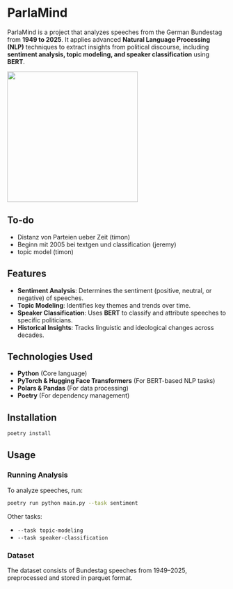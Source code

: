 # ParlaMind

ParlaMind is a project that analyzes speeches from the German Bundestag from **1949 to 2025**. It applies advanced **Natural Language Processing (NLP)** techniques to extract insights from political discourse, including **sentiment analysis, topic modeling, and speaker classification** using **BERT**.

<img src="https://media2.giphy.com/media/v1.Y2lkPTc5MGI3NjExYmxiYWszc2Z5YXRndmhrejMzMHV6MThhNHNsNGV2YnBkNnZtcmo1dSZlcD12MV9pbnRlcm5hbF9naWZfYnlfaWQmY3Q9Zw/bsx3TKhzktWhB8Ivjf/giphy.gif" width="300"/>

## To-do
- Distanz von Parteien ueber Zeit (timon)
- Beginn mit 2005 bei textgen und classification (jeremy)
- topic model (timon)

## Features
- **Sentiment Analysis**: Determines the sentiment (positive, neutral, or negative) of speeches.
- **Topic Modeling**: Identifies key themes and trends over time.
- **Speaker Classification**: Uses **BERT** to classify and attribute speeches to specific politicians.
- **Historical Insights**: Tracks linguistic and ideological changes across decades.

## Technologies Used
- **Python** (Core language)
- **PyTorch & Hugging Face Transformers** (For BERT-based NLP tasks)
- **Polars & Pandas** (For data processing)
- **Poetry** (For dependency management)

## Installation
```sh
poetry install
```

## Usage
### Running Analysis
To analyze speeches, run:
```sh
poetry run python main.py --task sentiment
```
Other tasks:
- `--task topic-modeling`
- `--task speaker-classification`

### Dataset
The dataset consists of Bundestag speeches from 1949–2025, preprocessed and stored in parquet format.
